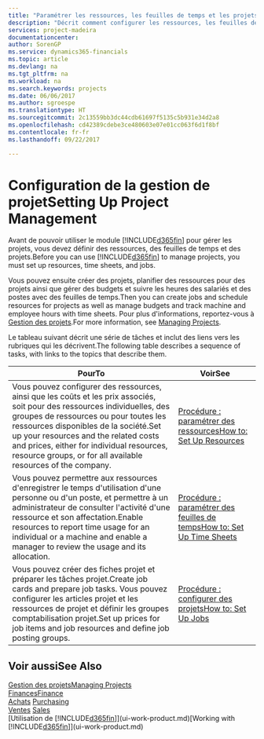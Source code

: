 ```yaml
---
title: "Paramétrer les ressources, les feuilles de temps et les projets| Microsoft Docs"
description: "Décrit comment configurer les ressources, les feuilles de temps et les projets pour la gestion des projets."
services: project-madeira
documentationcenter: 
author: SorenGP
ms.service: dynamics365-financials
ms.topic: article
ms.devlang: na
ms.tgt_pltfrm: na
ms.workload: na
ms.search.keywords: projects
ms.date: 06/06/2017
ms.author: sgroespe
ms.translationtype: HT
ms.sourcegitcommit: 2c13559bb3dc44cdb61697f5135c5b931e34d2a8
ms.openlocfilehash: cd42389cdebe3ce480603e07e01cc063f6d1f8bf
ms.contentlocale: fr-fr
ms.lasthandoff: 09/22/2017

---
```

# <a name="setting-up-project-management"></a><span data-ttu-id="4665e-103">Configuration de la gestion de projet</span><span class="sxs-lookup"><span data-stu-id="4665e-103">Setting Up Project Management</span></span>
<span data-ttu-id="4665e-104">Avant de pouvoir utiliser le module [!INCLUDE[d365fin](includes/d365fin_md.md)] pour gérer les projets, vous devez définir des ressources, des feuilles de temps et des projets.</span><span class="sxs-lookup"><span data-stu-id="4665e-104">Before you can use [!INCLUDE[d365fin](includes/d365fin_md.md)] to manage projects, you must set up resources, time sheets, and jobs.</span></span>

<span data-ttu-id="4665e-105">Vous pouvez ensuite créer des projets, planifier des ressources pour des projets ainsi que gérer des budgets et suivre les heures des salariés et des postes avec des feuilles de temps.</span><span class="sxs-lookup"><span data-stu-id="4665e-105">Then you can create jobs and schedule resources for projects as well as manage budgets and track machine and employee hours with time sheets.</span></span> <span data-ttu-id="4665e-106">Pour plus d'informations, reportez-vous à [Gestion des projets](projects-manage-projects.md).</span><span class="sxs-lookup"><span data-stu-id="4665e-106">For more information, see [Managing Projects](projects-manage-projects.md).</span></span>  

<span data-ttu-id="4665e-107">Le tableau suivant décrit une série de tâches et inclut des liens vers les rubriques qui les décrivent.</span><span class="sxs-lookup"><span data-stu-id="4665e-107">The following table describes a sequence of tasks, with links to the topics that describe them.</span></span>

| <span data-ttu-id="4665e-108">Pour</span><span class="sxs-lookup"><span data-stu-id="4665e-108">To</span></span> | <span data-ttu-id="4665e-109">Voir</span><span class="sxs-lookup"><span data-stu-id="4665e-109">See</span></span> |
| --- | --- |
| <span data-ttu-id="4665e-110">Vous pouvez configurer des ressources, ainsi que les coûts et les prix associés, soit pour des ressources individuelles, des groupes de ressources ou pour toutes les ressources disponibles de la société.</span><span class="sxs-lookup"><span data-stu-id="4665e-110">Set up your resources and the related costs and prices, either for individual resources, resource groups, or for all available resources of the company.</span></span> |[<span data-ttu-id="4665e-111">Procédure : paramétrer des ressources</span><span class="sxs-lookup"><span data-stu-id="4665e-111">How to: Set Up Resources</span></span>](projects-how-setup-resources.md) |
| <span data-ttu-id="4665e-112">Vous pouvez permettre aux ressources d'enregistrer le temps d'utilisation d'une personne ou d'un poste, et permettre à un administrateur de consulter l'activité d'une ressource et son affectation.</span><span class="sxs-lookup"><span data-stu-id="4665e-112">Enable resources to report time usage for an individual or a machine and enable a manager to review the usage and its allocation.</span></span> |[<span data-ttu-id="4665e-113">Procédure : paramétrer des feuilles de temps</span><span class="sxs-lookup"><span data-stu-id="4665e-113">How to: Set Up Time Sheets</span></span>](projects-how-setup-time-sheets.md) |
| <span data-ttu-id="4665e-114">Vous pouvez créer des fiches projet et préparer les tâches projet.</span><span class="sxs-lookup"><span data-stu-id="4665e-114">Create job cards and prepare job tasks.</span></span> <span data-ttu-id="4665e-115">Vous pouvez configurer les articles projet et les ressources de projet et définir les groupes comptabilisation projet.</span><span class="sxs-lookup"><span data-stu-id="4665e-115">Set up prices for job items and job resources and define job posting groups.</span></span> |[<span data-ttu-id="4665e-116">Procédure : configurer des projets</span><span class="sxs-lookup"><span data-stu-id="4665e-116">How to: Set Up Jobs</span></span>](projects-how-setup-jobs.md) |

## <a name="see-also"></a><span data-ttu-id="4665e-117">Voir aussi</span><span class="sxs-lookup"><span data-stu-id="4665e-117">See Also</span></span>
[<span data-ttu-id="4665e-118">Gestion des projets</span><span class="sxs-lookup"><span data-stu-id="4665e-118">Managing Projects</span></span>](projects-manage-projects.md)  
[<span data-ttu-id="4665e-119">Finances</span><span class="sxs-lookup"><span data-stu-id="4665e-119">Finance</span></span>](finance.md)  
<span data-ttu-id="4665e-120">[Achats](purchasing-manage-purchasing.md)       </span><span class="sxs-lookup"><span data-stu-id="4665e-120">[Purchasing](purchasing-manage-purchasing.md)       </span></span>  
<span data-ttu-id="4665e-121">[Ventes](sales-manage-sales.md)   </span><span class="sxs-lookup"><span data-stu-id="4665e-121">[Sales](sales-manage-sales.md)   </span></span>  
<span data-ttu-id="4665e-122">[Utilisation de [!INCLUDE[d365fin](includes/d365fin_md.md)]](ui-work-product.md)</span><span class="sxs-lookup"><span data-stu-id="4665e-122">[Working with [!INCLUDE[d365fin](includes/d365fin_md.md)]](ui-work-product.md)</span></span>  

